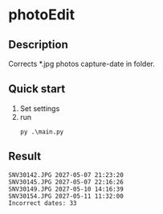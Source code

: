 # photoEdit

## Description
Corrects *.jpg photos capture-date in folder.

## Quick start
1. Set settings
2. run 
   ```
   py .\main.py
   ```
   
## Result
```
SNV30142.JPG 2027-05-07 21:23:20
SNV30145.JPG 2027-05-07 22:16:26
SNV30149.JPG 2027-05-10 14:16:39
SNV30154.JPG 2027-05-11 11:32:00
Incorrect dates: 33
```